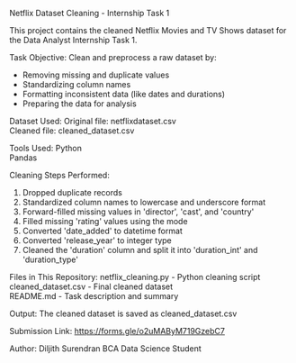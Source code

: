 Netflix Dataset Cleaning - Internship Task 1

This project contains the cleaned Netflix Movies and TV Shows dataset for the Data Analyst Internship Task 1.

Task Objective:
Clean and preprocess a raw dataset by:
- Removing missing and duplicate values
- Standardizing column names
- Formatting inconsistent data (like dates and durations)
- Preparing the data for analysis

Dataset Used:
Original file: netflixdataset.csv  
Cleaned file: cleaned_dataset.csv

Tools Used:
Python  
Pandas

Cleaning Steps Performed:
1. Dropped duplicate records
2. Standardized column names to lowercase and underscore format
3. Forward-filled missing values in 'director', 'cast', and 'country'
4. Filled missing 'rating' values using the mode
5. Converted 'date_added' to datetime format
6. Converted 'release_year' to integer type
7. Cleaned the 'duration' column and split it into 'duration_int' and 'duration_type'

Files in This Repository:
netflix_cleaning.py - Python cleaning script  
cleaned_dataset.csv - Final cleaned dataset  
README.md - Task description and summary

Output:
The cleaned dataset is saved as cleaned_dataset.csv

Submission Link:
https://forms.gle/o2uMAByM719GzebC7

Author:
Diljith Surendran
BCA Data Science Student

